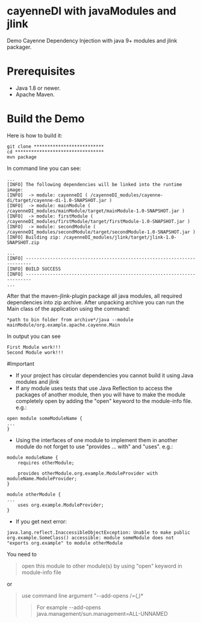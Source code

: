 # cayenneDI with javaModules and jlink
Demo Cayenne Dependency Injection with java 9+ modules and jlink packager.

# Prerequisites
* Java 1.8 or newer.
* Apache Maven.

# Build the Demo
Here is how to build it:
```
git clone **************************
cd *********************************
mvn package
```
In command line you can see:
```
...
[INFO] The following dependencies will be linked into the runtime image:
[INFO]  -> module: cayenneDI ( /cayenneDI_modules/cayenne-di/target/cayenne-di-1.0-SNAPSHOT.jar )
[INFO]  -> module: mainModule ( /cayenneDI_modules/mainModule/target/mainModule-1.0-SNAPSHOT.jar )
[INFO]  -> module: firstModule ( /cayenneDI_modules/firstModule/target/firstModule-1.0-SNAPSHOT.jar )
[INFO]  -> module: secondModule ( /cayenneDI_modules/secondModule/target/secondModule-1.0-SNAPSHOT.jar )
[INFO] Building zip: /cayenneDI_modules/jlink/target/jlink-1.0-SNAPSHOT.zip

...
[INFO] ------------------------------------------------------------------------
[INFO] BUILD SUCCESS
[INFO] ------------------------------------------------------------------------
...
```
After that  the maven-jlink-plugin package all java modules, all required dependencies
into zip archive. 
After unpacking archive you can run the Main class of the application using the command:
```
*path to bin folder from archive*/java --module mainModule/org.example.apache.cayenne.Main
```
In output you can see 
```
First Module work!!!
Second Module work!!!
```

#Important
* If your project has circular dependencies you cannot build it using Java modules and jlink
* If any module uses tests that use Java Reflection to access the packages of another module,
 then you will have to make the module completely open by adding the "open" keyword to the module-info file. e.g.:
 ```
open module someModuleName {
...
}
```
* Using the interfaces of one module to implement them in another module do not forget to use
"provides … with" and "uses". e.g.:
```
module moduleName {
    requires otherModule;

    provides otherModule.org.example.ModuleProvider with moduleName.ModuleProvider;
}
```
```
module otherModule {
...
    uses org.example.ModuleProvider;
}
```
* If you get next error:
```
java.lang.reflect.InaccessibleObjectException: Unable to make public org.example.SomeClass() accessible: module someModule does not "exports org.example" to module otherModule
```
You need to 

>open this module to other module(s) by using "open" keyword in module-info file

or

>use command line argument "--add-opens <module>/<package>=<target-module>(,<target-module>)*
>>For example 
>>--add-opens java.management/sun.management=ALL-UNNAMED